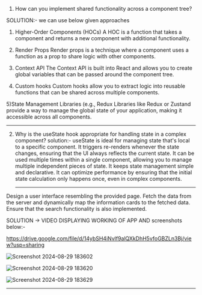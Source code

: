 1) How can you implement shared functionality across a component tree?

SOLUTION:-
we can use below given approaches

1)   Higher-Order Components (HOCs)
   A HOC is a function that takes a component and returns a new component with additional functionality.

2) Render Props
   Render props is a technique where a component uses a function as a prop to share logic with other components.

3) Context API
   The Context API is built into React and allows you to create global variables that can be passed around the component tree.

4) Custom hooks
   Custom hooks allow you to extract logic into reusable functions that can be shared across multiple components.

5)State Management Libraries (e.g., Redux
  Libraries like Redux or Zustand provide a way to manage the global state of your application, making it accessible across all components.

  ____________________________________________________________________________________________________________________________________________________________________________________________________

 2) Why is the useState hook appropriate for handling state in a complex component?
solution:-
    useState is ideal for managing state that's local to a specific component.
    It triggers re-renders whenever the state changes, ensuring that the UI always reflects the current state.
    It can be used multiple times within a single component, allowing you to manage multiple independent pieces of state.
    It keeps state management simple and declarative.
    It can optimize performance by ensuring that the initial state calculation only happens once, even in complex components.

    ___________________________________________________________________________________________________________________________________________________________________________________________________
 Design a user interface resembling the provided page. Fetch the data from the server and dynamically map the information cards to the fetched data. Ensure that the search functionality is also implemented.

 SOLUTION ->  VIDEO DISPLAYING WORKING OF APP AND screenshots below:-

 https://drive.google.com/file/d/14ybSH4iNvlf9alQXkDhH5vfoGBZLn3Bj/view?usp=sharing

 ![Screenshot 2024-08-29 183602](https://github.com/user-attachments/assets/55f1eb89-0828-4475-bff3-398ba8bcfac9)

 ![Screenshot 2024-08-29 183620](https://github.com/user-attachments/assets/f3b64cf4-c632-4754-a9f5-999009ea1ed2)

 ![Screenshot 2024-08-29 183629](https://github.com/user-attachments/assets/0cd5d886-ce18-4c9d-9df8-964d9b68d7c1)

 ___________________________________________________________________________________________________________________________________________________________________________________________________________



 
 
 
